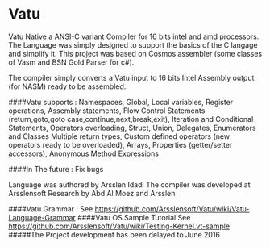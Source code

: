 # Vatu
Vatu Native a ANSI-C variant Compiler for 16 bits intel and amd processors.
The Language was simply designed to support the basics of the C langage and simplify it.
This project was based on Cosmos assembler (some classes of Vasm and BSN Gold Parser for c#).

The compiler simply converts a Vatu input to 16 bits Intel Assembly output (for NASM) ready to be
assembled.

####Vatu supports :
Namespaces,
Global, Local variables,
Register operations,
Assembly statements,
Flow Control Statements (return,goto,goto case,continue,next,break,exit),
Iteration and Conditional Statements,
Operators overloading,
Struct, Union, Delegates, Enumerators and Classes
Multiple return types,
Custom defined operators (new operators ready to be overloaded),
Arrays,
Properties (getter/setter accessors),
Anonymous Method Expressions



####In The future : 
Fix bugs

Language was authored by Arsslen Idadi
The compiler was developed at Arsslensoft Research by Abd Al Moez and Arsslen

####Vatu Grammar :
  See https://github.com/Arsslensoft/Vatu/wiki/Vatu-Language-Grammar
####Vatu OS Sample Tutorial
  See https://github.com/Arsslensoft/Vatu/wiki/Testing-Kernel.vt-sample
#####The Project development has been delayed to June 2016
